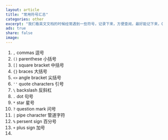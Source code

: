 ```yaml
---
layout: article
title: "常用符号汇总"
categories: other
excerpt: "我们看英文文档的时候经常遇到一些符号，记录下来，方便查阅，最好能记下来，O(∩_∩)O哈哈~"
ads: true
share: false
image:
---
```


1. `,` commas 逗号
2. `()` parenthese 小括号
3. `[]` square bracket 中括号
4. `{}` braces 大括号
5. `<>` angle bracket 尖括号
6. `''` quote characters 引号
7. `\` backslash 反斜杠
8. `.` dot 句号
9. `*` star 星号
10. `?` question mark 问号
11. `|` pipe character 管道字符
12. `%` persent sign 百分号
13. `+` plus sign 加号
14. 